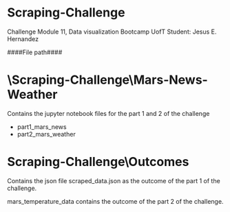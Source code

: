 # Scraping-Challenge
Challenge Module 11, Data visualization Bootcamp UofT
Student: Jesus E. Hernandez

####File path####

# \Scraping-Challenge\Mars-News-Weather

Contains the jupyter notebook files for the part 1 and 2 of the challenge 

* part1_mars_news
* part2_mars_weather

# Scraping-Challenge\Outcomes
Contains the json file scraped_data.json as the outcome of the part 1 of the challenge.

mars_temperature_data contains the outcome of the part 2 of the challenge.